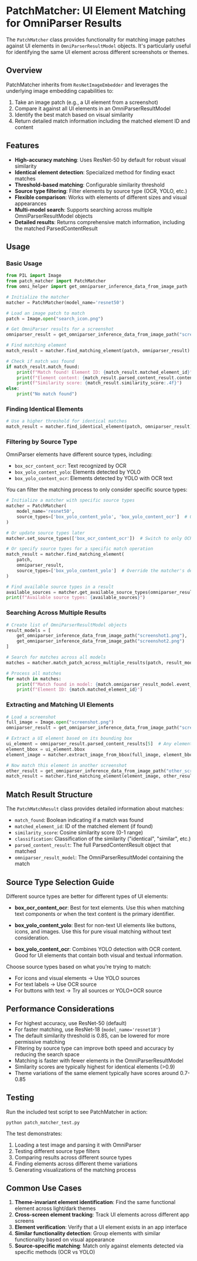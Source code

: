 # PatchMatcher: UI Element Matching for OmniParser Results

The `PatchMatcher` class provides functionality for matching image patches against UI elements in `OmniParserResultModel` objects. It's particularly useful for identifying the same UI element across different screenshots or themes.

## Overview

PatchMatcher inherits from `ResNetImageEmbedder` and leverages the underlying image embedding capabilities to:

1. Take an image patch (e.g., a UI element from a screenshot)
2. Compare it against all UI elements in an OmniParserResultModel
3. Identify the best match based on visual similarity
4. Return detailed match information including the matched element ID and content

## Features

- **High-accuracy matching**: Uses ResNet-50 by default for robust visual similarity
- **Identical element detection**: Specialized method for finding exact matches
- **Threshold-based matching**: Configurable similarity threshold
- **Source type filtering**: Filter elements by source type (OCR, YOLO, etc.)
- **Flexible comparison**: Works with elements of different sizes and visual appearances
- **Multi-model search**: Supports searching across multiple OmniParserResultModel objects
- **Detailed results**: Returns comprehensive match information, including the matched ParsedContentResult

## Usage

### Basic Usage

```python
from PIL import Image
from patch_matcher import PatchMatcher
from omni_helper import get_omniparser_inference_data_from_image_path

# Initialize the matcher
matcher = PatchMatcher(model_name='resnet50')

# Load an image patch to match
patch = Image.open("search_icon.png")

# Get OmniParser results for a screenshot
omniparser_result = get_omniparser_inference_data_from_image_path("screenshot.png")

# Find matching element
match_result = matcher.find_matching_element(patch, omniparser_result)

# Check if match was found
if match_result.match_found:
    print(f"Match found! Element ID: {match_result.matched_element_id}")
    print(f"Element content: {match_result.parsed_content_result.content}")
    print(f"Similarity score: {match_result.similarity_score:.4f}")
else:
    print("No match found")
```

### Finding Identical Elements

```python
# Use a higher threshold for identical matches
match_result = matcher.find_identical_element(patch, omniparser_result)
```

### Filtering by Source Type

OmniParser elements have different source types, including:
- `box_ocr_content_ocr`: Text recognized by OCR
- `box_yolo_content_yolo`: Elements detected by YOLO
- `box_yolo_content_ocr`: Elements detected by YOLO with OCR text

You can filter the matching process to only consider specific source types:

```python
# Initialize a matcher with specific source types
matcher = PatchMatcher(
    model_name='resnet50',
    source_types=['box_yolo_content_yolo', 'box_yolo_content_ocr']  # Only match against YOLO elements
)

# Or update source types later
matcher.set_source_types(['box_ocr_content_ocr'])  # Switch to only OCR elements

# Or specify source types for a specific match operation
match_result = matcher.find_matching_element(
    patch, 
    omniparser_result,
    source_types=['box_yolo_content_yolo']  # Override the matcher's default source types
)

# Find available source types in a result
available_sources = matcher.get_available_source_types(omniparser_result)
print(f"Available source types: {available_sources}")
```

### Searching Across Multiple Results

```python
# Create list of OmniParserResultModel objects
result_models = [
    get_omniparser_inference_data_from_image_path("screenshot1.png"),
    get_omniparser_inference_data_from_image_path("screenshot2.png")
]

# Search for matches across all models
matches = matcher.match_patch_across_multiple_results(patch, result_models)

# Process all matches
for match in matches:
    print(f"Match found in model: {match.omniparser_result_model.event_id}")
    print(f"Element ID: {match.matched_element_id}")
```

### Extracting and Matching UI Elements

```python
# Load a screenshot
full_image = Image.open("screenshot.png")
omniparser_result = get_omniparser_inference_data_from_image_path("screenshot.png")

# Extract a UI element based on its bounding box
ui_element = omniparser_result.parsed_content_results[5]  # Any element
element_bbox = ui_element.bbox
element_image = matcher.extract_image_from_bbox(full_image, element_bbox)

# Now match this element in another screenshot
other_result = get_omniparser_inference_data_from_image_path("other_screenshot.png")
match_result = matcher.find_matching_element(element_image, other_result)
```

## Match Result Structure

The `PatchMatchResult` class provides detailed information about matches:

- `match_found`: Boolean indicating if a match was found
- `matched_element_id`: ID of the matched element (if found)
- `similarity_score`: Cosine similarity score (0-1 range)
- `classification`: Classification of the similarity ("identical", "similar", etc.)
- `parsed_content_result`: The full ParsedContentResult object that matched
- `omniparser_result_model`: The OmniParserResultModel containing the match

## Source Type Selection Guide

Different source types are better for different types of UI elements:

- **box_ocr_content_ocr**: Best for text elements. Use this when matching text components or when the text content is the primary identifier.

- **box_yolo_content_yolo**: Best for non-text UI elements like buttons, icons, and images. Use this for pure visual matching without text consideration.

- **box_yolo_content_ocr**: Combines YOLO detection with OCR content. Good for UI elements that contain both visual and textual information.

Choose source types based on what you're trying to match:
- For icons and visual elements → Use YOLO sources
- For text labels → Use OCR source
- For buttons with text → Try all sources or YOLO+OCR source

## Performance Considerations

- For highest accuracy, use ResNet-50 (default)
- For faster matching, use ResNet-18 (`model_name='resnet18'`)
- The default similarity threshold is 0.85, can be lowered for more permissive matching
- Filtering by source type can improve both speed and accuracy by reducing the search space
- Matching is faster with fewer elements in the OmniParserResultModel
- Similarity scores are typically highest for identical elements (>0.9)
- Theme variations of the same element typically have scores around 0.7-0.85

## Testing

Run the included test script to see PatchMatcher in action:

```
python patch_matcher_test.py
```

The test demonstrates:
1. Loading a test image and parsing it with OmniParser
2. Testing different source type filters
3. Comparing results across different source types
4. Finding elements across different theme variations
5. Generating visualizations of the matching process

## Common Use Cases

1. **Theme-invariant element identification**: Find the same functional element across light/dark themes
2. **Cross-screen element tracking**: Track UI elements across different app screens
3. **Element verification**: Verify that a UI element exists in an app interface
4. **Similar functionality detection**: Group elements with similar functionality based on visual appearance
5. **Source-specific matching**: Match only against elements detected via specific methods (OCR vs YOLO) 